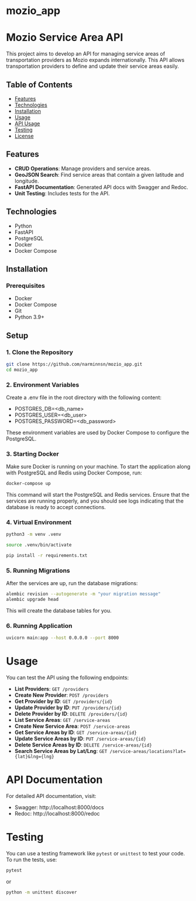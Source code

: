 # mozio_app
# Mozio Service Area API

This project aims to develop an API for managing service areas of transportation providers as Mozio expands internationally. This API allows transportation providers to define and update their service areas easily.

## Table of Contents

- [Features](#features)
- [Technologies](#technologies)
- [Installation](#installation)
- [Usage](#usage)
- [API Usage](#api-usage)
- [Testing](#testing)
- [License](#license)

## Features

- **CRUD Operations**: Manage providers and service areas.
- **GeoJSON Search**: Find service areas that contain a given latitude and longitude.
- **FastAPI Documentation**: Generated API docs with Swagger and Redoc.
- **Unit Testing**: Includes tests for the API.

## Technologies

- Python
- FastAPI
- PostgreSQL
- Docker
- Docker Compose

## Installation

### Prerequisites

- Docker
- Docker Compose
- Git
- Python 3.9+

## Setup

### 1. Clone the Repository

```bash
git clone https://github.com/narminnsn/mozio_app.git
cd mozio_app
```

### 2. Environment Variables
Create a .env file in the root directory with the following content:

- POSTGRES_DB=<db_name>
- POSTGRES_USER=<db_user>
- POSTGRES_PASSWORD=<db_password>

These environment variables are used by Docker Compose to configure the PostgreSQL.


### 3. Starting Docker

Make sure Docker is running on your machine. To start the application along with PostgreSQL and Redis using Docker Compose, run:

```bash
docker-compose up
```
This command will start the PostgreSQL and Redis services. Ensure that the services are running properly, and you should see logs indicating that the database is ready to accept connections.

### 4. Virtual Environment

```bash
python3 -m venv .venv

source .venv/bin/activate

pip install -r requirements.txt
```



### 5. Running Migrations

After the services are up, run the database migrations:

```bash
alembic revision --autogenerate -m "your migration message"
alembic upgrade head
```

This will create the database tables for you.

### 6. Running Application

```bash
uvicorn main:app --host 0.0.0.0 --port 8000
```

# Usage

You can test the API using the following endpoints:

- **List Providers**: `GET /providers`
- **Create New Provider**: `POST /providers`
- **Get Provider by ID**: `GET /providers/{id}`
- **Update Provider by ID**: `PUT /providers/{id}`
- **Delete Provider by ID**: `DELETE /providers/{id}`
- **List Service Areas**: `GET /service-areas`
- **Create New Service Area**: `POST /service-areas`
- **Get Service Areas by ID**: `GET /service-areas/{id}`
- **Update Service Areas by ID**: `PUT /service-areas/{id}`
- **Delete Service Areas by ID**: `DELETE /service-areas/{id}`
- **Search Service Areas by Lat/Lng**: `GET /service-areas/locations?lat={lat}&lng={lng}`


# API Documentation

For detailed API documentation, visit:

- Swagger: http://localhost:8000/docs
- Redoc: http://localhost:8000/redoc

# Testing

You can use a testing framework like `pytest` or `unittest` to test your code. To run the tests, use:

```bash
pytest
```
or

```bash
python -m unittest discover

```

